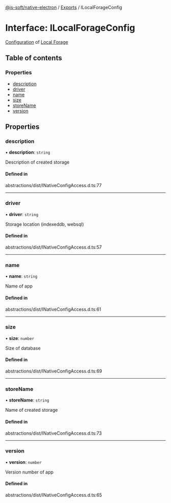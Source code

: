 [@js-soft/native-electron](../README.md) / [Exports](../modules.md) / ILocalForageConfig

# Interface: ILocalForageConfig

[Configuration](https://github.com/localForage/localForage#configuration) of [Local Forage](https://github.com/localForage/localForage)

## Table of contents

### Properties

-   [description](ILocalForageConfig.md#description)
-   [driver](ILocalForageConfig.md#driver)
-   [name](ILocalForageConfig.md#name)
-   [size](ILocalForageConfig.md#size)
-   [storeName](ILocalForageConfig.md#storename)
-   [version](ILocalForageConfig.md#version)

## Properties

### description

• **description**: `string`

Description of created storage

#### Defined in

abstractions/dist/INativeConfigAccess.d.ts:77

---

### driver

• **driver**: `string`

Storage location (indexeddb, websql)

#### Defined in

abstractions/dist/INativeConfigAccess.d.ts:57

---

### name

• **name**: `string`

Name of app

#### Defined in

abstractions/dist/INativeConfigAccess.d.ts:61

---

### size

• **size**: `number`

Size of database

#### Defined in

abstractions/dist/INativeConfigAccess.d.ts:69

---

### storeName

• **storeName**: `string`

Name of created storage

#### Defined in

abstractions/dist/INativeConfigAccess.d.ts:73

---

### version

• **version**: `number`

Version number of app

#### Defined in

abstractions/dist/INativeConfigAccess.d.ts:65
